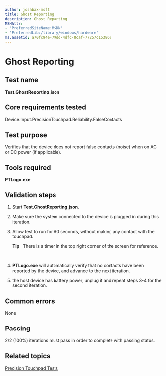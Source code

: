 ```yaml
---
author: joshbax-msft
title: Ghost Reporting
description: Ghost Reporting
MSHAttr:
- 'PreferredSiteName:MSDN'
- 'PreferredLib:/library/windows/hardware'
ms.assetid: a70fc94e-79dd-4dfc-8caf-77257c15386c
---
```


# Ghost Reporting


## Test name


**Test.GhostReporting.json**

## Core requirements tested


Device.Input.PrecisionTouchpad.Reliability.FalseContacts

## Test purpose


Verifies that the device does not report false contacts (noise) when on AC or DC power (if applicable).

## Tools required


**PTLogo.exe**

## Validation steps


1.  Start **Test.GhostReporting.json**.

2.  Make sure the system connected to the device is plugged in during this iteration.

3.  Allow test to run for 60 seconds, without making any contact with the touchpad.

    **Tip**  
    There is a timer in the top right corner of the screen for reference.

     

4.  **PTLogo.exe** will automatically verify that no contacts have been reported by the device, and advance to the next iteration.

5.  the host device has battery power, unplug it and repeat steps 3-4 for the second iteration.

## Common errors


None

## Passing


2/2 (100%) iterations must pass in order to complete with passing status.

## Related topics


[Precision Touchpad Tests](precision-touchpad-tests.md)

 

 







